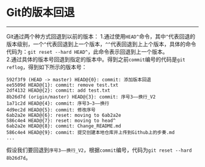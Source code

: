# Git的版本回退
----
Git通过两个种方式回退到以前的版本：
1.通过使用`HEAD^`命令，其中`^`代表回退的版本级别，一个`^`代表回退到上一个版本，`^^`代表回退到上上个版本，具体的命令代码为：`git reset --hard HEAD^`，此命令表示回退到上一个版本。  
2.通过具体的版本号回退到指定的版本中。得到之前`commit`编号的代码是`git reflog`，得到如下所示的版本号：
```
592f3f9 (HEAD -> master) HEAD@{0}: commit: 添加版本回退
ee5509d HEAD@{1}: commit: remove test.txt
2df4132 HEAD@{2}: commit: add test.txt
8b26d7d (origin/master) HEAD@{3}: commit: 序号3——换行_V2
1a71c2d HEAD@{4}: commit: 序号3—3——换行
4d9ec2d HEAD@{5}: commit: 修改序号
6ab2a2e HEAD@{6}: reset: moving to 6ab2a2e
586c4e4 HEAD@{7}: reset: moving to head^
6ab2a2e HEAD@{8}: commit: Change_README.md
586c4e4 HEAD@{9}: commit: 提交创建本地仓库并上传到Github上的步奏.md
...
```
假设我们要回退到`序号3——换行_V2`，根据`commit`编号，代码为`git reset --hard 8b26d7d`。